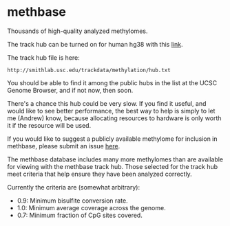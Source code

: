 # methbase
Thousands of high-quality analyzed methylomes.

The track hub can be turned on for human hg38 with this
[link](http://genome.ucsc.edu/cgi-bin/hgTracks?hubUrl=http://smithlab.usc.edu/trackdata/methylation/hub.txt&genome=hg38&position=lastDbPos).

The track hub file is here:
```text
http://smithlab.usc.edu/trackdata/methylation/hub.txt
```
You should be able to find it among the public hubs in the list at the UCSC
Genome Browser, and if not now, then soon.

There's a chance this hub could be very slow. If you find it useful, and
would like to see better performance, the best way to help is simply to let
me (Andrew) know, because allocating resources to hardware is only worth
it if the resource will be used.

If you would like to suggest a publicly available methylome for
inclusion in methbase, please submit an issue
[here](https://github.com/smithlabcode/methbase/issues).

The methbase database includes many more methylomes than are available
for viewing with the methbase track hub. Those selected for the track
hub meet criteria that help ensure they have been analyzed correctly.

Currently the criteria are (somewhat arbitrary):

- 0.9: Minimum bisulfite conversion rate.
- 1.0: Minimum average coverage across the genome.
- 0.7: Minimum fraction of CpG sites covered.
